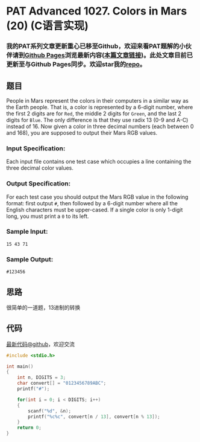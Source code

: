 # PAT Advanced 1027. Colors in Mars (20) (C语言实现)

### 我的PAT系列文章更新重心已移至Github，欢迎来看PAT题解的小伙伴请到[Github Pages](https://oliverlew.github.io/PAT)浏览最新内容([本篇文章链接](https://oliverlew.github.io/PAT/Advanced/1027.html))。此处文章目前已更新至与Github Pages同步。欢迎star我的[repo](https://github.com/OliverLew/PAT)。

## 题目

People in Mars represent the colors in their computers in a similar way as the
Earth people. That is, a color is represented by a 6-digit number, where the
first 2 digits are for `Red`, the middle 2 digits for `Green`, and the last 2
digits for `Blue`. The only difference is that they use radix 13 (0-9 and A-C)
instead of 16. Now given a color in three decimal numbers (each between 0 and
168), you are supposed to output their Mars RGB values.

### Input Specification:

Each input file contains one test case which occupies a line containing the
three decimal color values.

### Output Specification:

For each test case you should output the Mars RGB value in the following
format: first output `#`, then followed by a 6-digit number where all the
English characters must be upper-cased. If a single color is only 1-digit
long, you must print a `0` to its left.

### Sample Input:

    
    
    15 43 71
    

### Sample Output:

    
    
    #123456
    



## 思路


很简单的一道题，13进制的转换

## 代码

[最新代码@github](https://github.com/OliverLew/PAT/blob/master/PATAdvanced/1027.c)，欢迎交流
```c
#include <stdio.h>

int main()
{
    int n, DIGITS = 3;
    char convert[] = "0123456789ABC";
    printf("#");

    for(int i = 0; i < DIGITS; i++)
    {
        scanf("%d", &n);
        printf("%c%c", convert[n / 13], convert[n % 13]);
    }
    return 0;
}
```